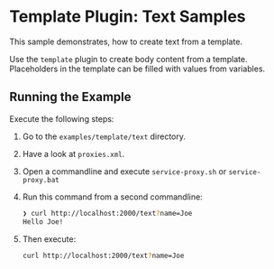 # Template Plugin: Text Samples 

This sample demonstrates, how to create text from a template.

Use the `template` plugin to create body content from a template. Placeholders in the template can be filled with values from variables. 

## Running the Example

Execute the following steps:

1. Go to the `examples/template/text` directory.

2. Have a look at `proxies.xml`.

2. Open a commandline and execute `service-proxy.sh` or `service-proxy.bat` 

3. Run this command from a second commandline: 

   ```bash
   ❯ curl http://localhost:2000/text?name=Joe
   Hello Joe!
   ```

4. Then execute:

   ```bash
   curl http://localhost:2000/text?name=Joe     
   ```
